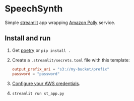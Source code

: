 # SpeechSynth

Simple [streamlit](https://streamlit.io) app wrapping [Amazon Polly](https://aws.amazon.com/polly/) service.

## Install and run

1. Get [poetry](https://python-poetry.org) or `pip install .`
2. Create a `.streamlit/secrets.toml` file with this template:

    ```toml
    output_prefix_uri = "s3://my-bucket/prefix"
    password = "password"
    ```

3. [Configure your AWS credentials](https://boto3.amazonaws.com/v1/documentation/api/latest/guide/credentials.html).

4. `streamlit run st_app.py`
